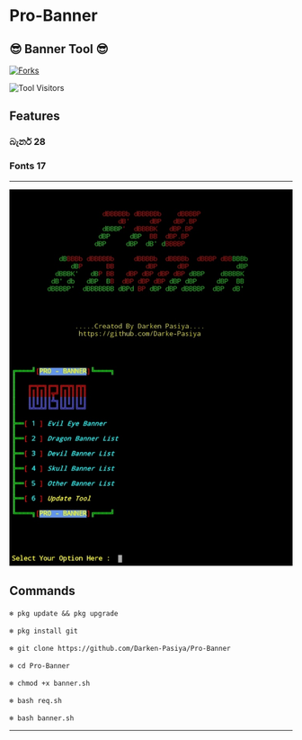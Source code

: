 # Pro-Banner

## 😎 Banner Tool 😎

<a href="https://github.com/Anonymous-Zpt/T-banner4/network/members"><img title="Forks" src="https://img.shields.io/github/forks/Darken-Pasiya/Pro-Banner?color=blue&style=flat-square"></a>

![Tool Visitors](https://visitor-badge.glitch.me/badge?page_id=Darken-Pasiya/Pro-Banner&left_color=blueviolet&right_color=brightgreen)

## Features 

### බැනර් 28

### Fonts 17
----

<p align="center"><img src="https://github.com/Darken-Pasiya/Files/blob/main/Screenshot_20211128_162201.jpg" alt="Bt">

## Commands

`❄️ pkg update && pkg upgrade`

`❄️ pkg install git`

`❄️ git clone https://github.com/Darken-Pasiya/Pro-Banner`

`❄️ cd Pro-Banner`

`❄️ chmod +x banner.sh`

`❄️ bash req.sh`

`❄️ bash banner.sh`

----

